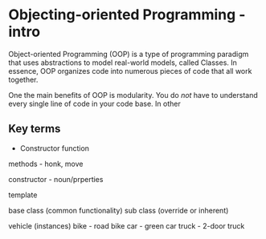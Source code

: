 # Objecting-oriented Programming - intro

Object-oriented Programming (OOP) is a type of programming paradigm that uses abstractions to model real-world models, called Classes. In essence, OOP organizes code into numerous pieces of code that all work together.

One the main benefits of OOP is modularity. You do *not* have to understand every single line of code in your code base. In other

## Key terms

- Constructor function




methods - honk, move

constructor - noun/prperties

template

base class (common functionality)
  sub class (override or inherent)


vehicle (instances)
  bike - road bike
  car - green car
  truck - 2-door truck
